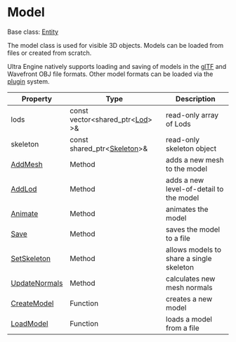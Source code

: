 # Model

Base class: [Entity](Entity.md)

The model class is used for visible 3D objects. Models can be loaded from files or created from scratch.

Ultra Engine natively supports loading and saving of models in the [glTF](https://www.khronos.org/gltf/) and Wavefront OBJ file formats. Other model formats can be loaded via the [plugin](Plugins.md) system.

| Property | Type | Description |
|---|---|---|
| lods | const vector<shared_ptr<[Lod](Lod.md)\> \>& | read-only array of Lods |
| skeleton | const shared_ptr<[Skeleton](Skeleton.md)\>& | read-only skeleton object |
| [AddMesh](Model_AddMesh.md) | Method | adds a new mesh to the model |
| [AddLod](Model_AddLod.md) | Method | adds a new level-of-detail to the model |
| [Animate](Model_Animate.md) | Method | animates the model |
| [Save](Model_Save.md) | Method | saves the model to a file |
| [SetSkeleton](Model_SetSkeleton) | Method | allows models to share a single skeleton |
| [UpdateNormals](Model_UpdateNormals.md) | Method | calculates new mesh normals |
| [CreateModel](CreateModel.md) | Function | creates a new model |
| [LoadModel](LoadModel.md) | Function | loads a model from a file |
